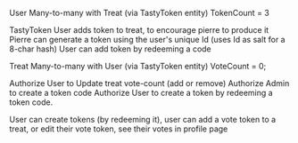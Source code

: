 User
    Many-to-many with Treat (via TastyToken entity)
    TokenCount = 3

TastyToken
    User adds token to treat, to encourage pierre to produce it
    Pierre can generate a token using the user's unique Id (uses Id as salt for a 8-char hash)
    User can add token by redeeming a code

Treat
    Many-to-many with User (via TastyToken entity)
    VoteCount = 0;

Authorize User to Update treat vote-count (add or remove)
Authorize Admin to create a token code
Authorize User to create a token by redeeming a token code.

User can create tokens (by redeeming it), user can add a vote token to a treat, or edit their vote token, see their votes in profile page